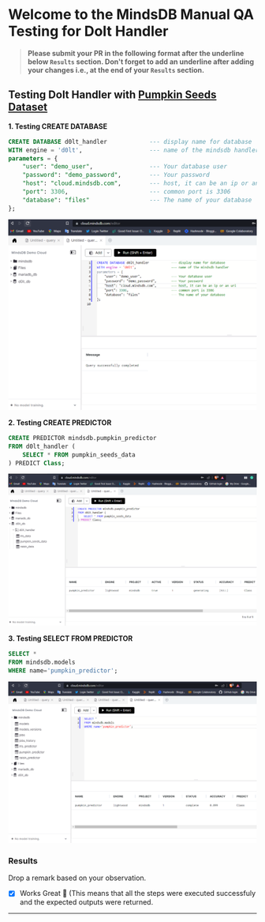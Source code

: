 # Welcome to the MindsDB Manual QA Testing for DoIt Handler

> **Please submit your PR in the following format after the underline below `Results` section. Don't forget to add an underline after adding your changes i.e., at the end of your `Results` section.**

## Testing DoIt Handler with [Pumpkin Seeds Dataset](https://www.kaggle.com/datasets/muratkokludataset/pumpkin-seeds-dataset)

**1. Testing CREATE DATABASE**

```sql
CREATE DATABASE d0lt_handler            --- display name for database
WITH engine = 'd0lt',                   --- name of the mindsdb handler 
parameters = {
    "user": "demo_user",                --- Your database user
    "password": "demo_password",        --- Your password
    "host": "cloud.mindsdb.com",        --- host, it can be an ip or an url
    "port": 3306,                       --- common port is 3306
    "database": "files"                 --- The name of your database
};
```

![CREATE_DATABASE](create-db.png)

**2. Testing CREATE PREDICTOR**

```sql
CREATE PREDICTOR mindsdb.pumpkin_predictor
FROM d0lt_handler (
    SELECT * FROM pumpkin_seeds_data
) PREDICT Class;
```

![CREATE_PREDICTOR](create-predictor.png)

**3. Testing SELECT FROM PREDICTOR**

```sql
SELECT * 
FROM mindsdb.models
WHERE name='pumpkin_predictor';
```

![SELECT_FROM](predict-target.png)

### Results

Drop a remark based on your observation.
- [x] Works Great 💚 (This means that all the steps were executed successfuly and the expected outputs were returned.

---
